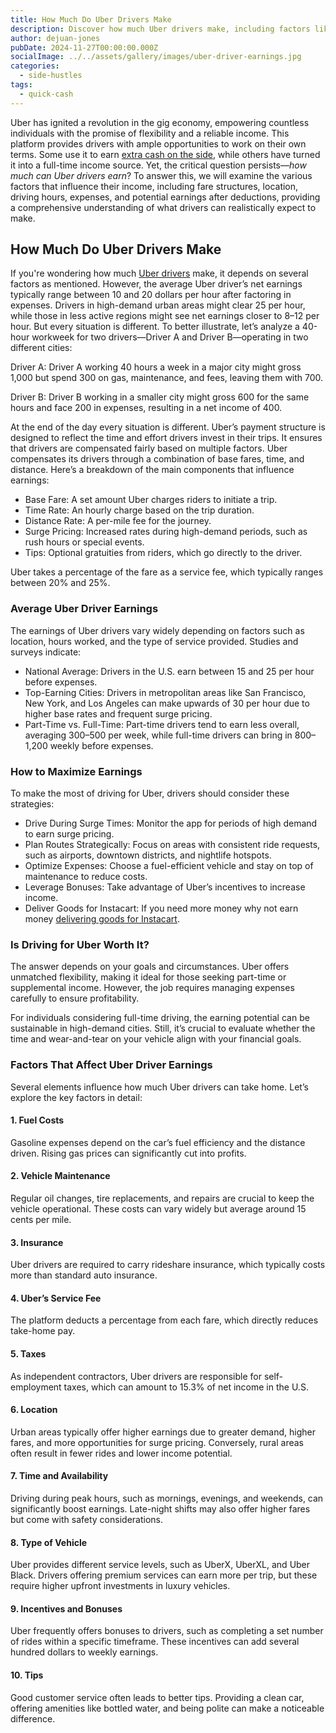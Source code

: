 ```yaml
---
title: How Much Do Uber Drivers Make
description: Discover how much Uber drivers make, including factors like location, time, and expenses, in this comprehensive guide.
author: dejuan-jones
pubDate: 2024-11-27T00:00:00.000Z
socialImage: ../../assets/gallery/images/uber-driver-earnings.jpg
categories:
  - side-hustles
tags:
  - quick-cash
---
```


Uber has ignited a revolution in the gig economy, empowering countless individuals with the promise of flexibility and a reliable income. This platform provides drivers with ample opportunities to work on their own terms. Some use it to earn [extra cash on the side](/blog/creative-side-hustles), while others have turned it into a full-time income source. Yet, the critical question persists—*how much can Uber drivers earn*? To answer this, we will examine the various factors that influence their income, including fare structures, location, driving hours, expenses, and potential earnings after deductions, providing a comprehensive understanding of what drivers can realistically expect to make.

## How Much Do Uber Drivers Make

If you're wondering how much [Uber drivers](https://www.uber.com/us/en/drive) make, it depends on several factors as mentioned. However, the average Uber driver’s net earnings typically range between 10 and 20 dollars per hour after factoring in expenses. Drivers in high-demand urban areas might clear 25 per hour, while those in less active regions might see net earnings closer to 8–12 per hour. But every situation is different. To better illustrate, let’s analyze a 40-hour workweek for two drivers—Driver A and Driver B—operating in two different cities:

Driver A: Driver A working 40 hours a week in a major city might gross 1,000 but spend 300 on gas, maintenance, and fees, leaving them with 700.

Driver B: Driver B working in a smaller city might gross 600 for the same hours and face 200 in expenses, resulting in a net income of 400.

At the end of the day every situation is different. Uber’s payment structure is designed to reflect the time and effort drivers invest in their trips. It ensures that drivers are compensated fairly based on multiple factors. Uber compensates its drivers through a combination of base fares, time, and distance. Here’s a breakdown of the main components that influence earnings:

- Base Fare: A set amount Uber charges riders to initiate a trip.
- Time Rate: An hourly charge based on the trip duration.
- Distance Rate: A per-mile fee for the journey.
- Surge Pricing: Increased rates during high-demand periods, such as rush hours or special events.
- Tips: Optional gratuities from riders, which go directly to the driver.

Uber takes a percentage of the fare as a service fee, which typically ranges between 20% and 25%.

### Average Uber Driver Earnings

The earnings of Uber drivers vary widely depending on factors such as location, hours worked, and the type of service provided. Studies and surveys indicate:

- National Average: Drivers in the U.S. earn between 15 and 25 per hour before expenses.
- Top-Earning Cities: Drivers in metropolitan areas like San Francisco, New York, and Los Angeles can make upwards of 30 per hour due to higher base rates and frequent surge pricing.
- Part-Time vs. Full-Time: Part-time drivers tend to earn less overall, averaging 300–500 per week, while full-time drivers can bring in 800–1,200 weekly before expenses.

### How to Maximize Earnings

To make the most of driving for Uber, drivers should consider these strategies:

- Drive During Surge Times: Monitor the app for periods of high demand to earn surge pricing.
- Plan Routes Strategically: Focus on areas with consistent ride requests, such as airports, downtown districts, and nightlife hotspots.
- Optimize Expenses: Choose a fuel-efficient vehicle and stay on top of maintenance to reduce costs.
- Leverage Bonuses: Take advantage of Uber’s incentives to increase income.
- Deliver Goods for Instacart: If you need more money why not earn money [delivering goods for Instacart](/blog/deliver-for-instacart).

### Is Driving for Uber Worth It?

The answer depends on your goals and circumstances. Uber offers unmatched flexibility, making it ideal for those seeking part-time or supplemental income. However, the job requires managing expenses carefully to ensure profitability.

For individuals considering full-time driving, the earning potential can be sustainable in high-demand cities. Still, it’s crucial to evaluate whether the time and wear-and-tear on your vehicle align with your financial goals.

### Factors That Affect Uber Driver Earnings

Several elements influence how much Uber drivers can take home. Let’s explore the key factors in detail:

#### 1. Fuel Costs

Gasoline expenses depend on the car’s fuel efficiency and the distance driven. Rising gas prices can significantly cut into profits.

#### 2. Vehicle Maintenance

Regular oil changes, tire replacements, and repairs are crucial to keep the vehicle operational. These costs can vary widely but average around 15 cents per mile.

#### 3. Insurance

Uber drivers are required to carry rideshare insurance, which typically costs more than standard auto insurance.

#### 4. Uber’s Service Fee

The platform deducts a percentage from each fare, which directly reduces take-home pay.

#### 5. Taxes

As independent contractors, Uber drivers are responsible for self-employment taxes, which can amount to 15.3% of net income in the U.S.

#### 6. Location

Urban areas typically offer higher earnings due to greater demand, higher fares, and more opportunities for surge pricing. Conversely, rural areas often result in fewer rides and lower income potential.

#### 7. Time and Availability

Driving during peak hours, such as mornings, evenings, and weekends, can significantly boost earnings. Late-night shifts may also offer higher fares but come with safety considerations.

#### 8. Type of Vehicle

Uber provides different service levels, such as UberX, UberXL, and Uber Black. Drivers offering premium services can earn more per trip, but these require higher upfront investments in luxury vehicles.

#### 9. Incentives and Bonuses

Uber frequently offers bonuses to drivers, such as completing a set number of rides within a specific timeframe. These incentives can add several hundred dollars to weekly earnings.

#### 10. Tips

Good customer service often leads to better tips. Providing a clean car, offering amenities like bottled water, and being polite can make a noticeable difference.
